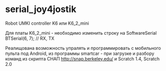 # serial_joy4jostik
Robot UMKI controller K6 или K6_2_mini

Для платы K6_2_mini - необходимо изменить строку  на
SoftwareSerial BTSerial(6, 7); // RX, TX

Реалищована возможность упралять и программировать с мобильного пульта под Android, из программы smartcar - при загрузке и разбору команд из скрипта СНАП http://snap.berkeley.edu/ и Scratch 1.4, Scratch 2.0

